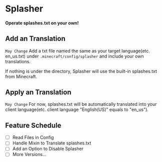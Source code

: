 # Splasher

#### Operate splashes.txt on your own!

## Add an Translation

`May Change` Add a txt file named the same as your target language(etc. en_us.txt) under `.minecraft/config/splasher` and include your own translations.

If nothing is under the directory, Splasher will use the built-in splashes.txt from Minecraft.

## Apply an Translation

`May Change` For now, splashes.txt will be automatically translated into your client language(etc. client language "English(US)" equals to "en_us").

## Feature Schedule

- [ ] Read Files in Config
- [ ] Handle Mixin to Translate splashes.txt
- [ ] Add an Option to Disable Splasher
- [ ] More Versions...